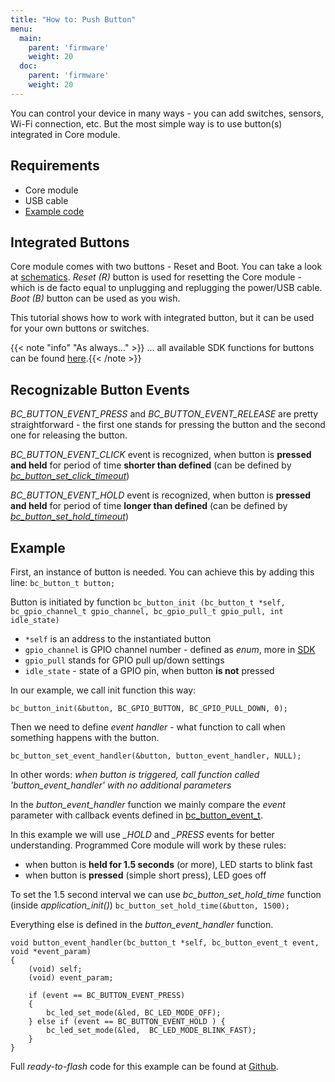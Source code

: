 ```yaml
---
title: "How to: Push Button"
menu:
  main:
    parent: 'firmware'
    weight: 20
  doc:
    parent: 'firmware'
    weight: 20
---
```


You can control your device in many ways - you can add switches, sensors, Wi-Fi connection, etc. But the most simple way is to use button(s) integrated in Core module.

## Requirements
- Core module
- USB cable
- [Example code](https://github.com/bigclownlabs/bcf-sdk/tree/master/_examples/button)

## Integrated Buttons
Core module comes with two buttons - Reset and Boot. You can take a look at [schematics](https://github.com/bigclownlabs/bc-hardware/tree/master/out/bc-module-core). *Reset (R)* button is used for resetting the Core module - which is de facto equal to unplugging and replugging the power/USB cable. *Boot (B)* button can be used as you wish.

This tutorial shows how to work with integrated button, but it can be used for your own buttons or switches.

{{< note "info" "As always..." >}}
... all available SDK functions for buttons can be found [here](https://sdk.bigclown.com/group__bc__button.html).{{< /note >}}


## Recognizable Button Events
*BC_BUTTON_EVENT_PRESS* and *BC_BUTTON_EVENT_RELEASE* are pretty straightforward - the first one stands for pressing the button and the second one for releasing the button.

*BC_BUTTON_EVENT_CLICK* event is recognized, when button is **pressed and held** for period of time **shorter than defined** (can be defined by *[bc_button_set_click_timeout](https://sdk.bigclown.com/group__bc__button.html#ga88fd3c911e2feb4f5ea8e1eb511ad8e5)*)

*BC_BUTTON_EVENT_HOLD* event is recognized, when button is **pressed and held** for period of time **longer than defined** (can be defined by *[bc_button_set_hold_timeout](https://sdk.bigclown.com/group__bc__button.html#ga3ec362aaaa409c85170310074cc5a320)*)


## Example
First, an instance of button is needed. You can achieve this by adding this line:
`bc_button_t button;`

Button is initiated by function
```bc_button_init (bc_button_t *self, bc_gpio_channel_t gpio_channel, bc_gpio_pull_t gpio_pull, int idle_state)```

- `*self` is an address to the instantiated button
- `gpio_channel` is GPIO channel number - defined as *enum*, more in [SDK](https://sdk.bigclown.com/group__bc__gpio.html)
- `gpio_pull` stands for GPIO pull up/down settings
- `idle_state` - state of a GPIO pin, when button **is not** pressed

In our example, we call init function this way:
```
bc_button_init(&button, BC_GPIO_BUTTON, BC_GPIO_PULL_DOWN, 0);
```

Then we need to define *event handler* - what function to call when something happens with the button.
```
bc_button_set_event_handler(&button, button_event_handler, NULL);
```

In other words: *when button is triggered, call function called 'button_event_handler' with no additional parameters*

In the *button_event_handler* function we mainly compare the *event* parameter with callback events defined in [bc_button_event_t](https://sdk.bigclown.com/group__bc__button.html#ga6584b74ad24dd2ca8048fd72c73426fa).

In this example we will use *_HOLD* and *_PRESS* events for better understanding. Programmed Core module will work by these rules:

  - when button is **held for 1.5 seconds** (or more), LED starts to blink fast
  - when button is **pressed** (simple short press), LED goes off

To set the 1.5 second interval we can use *bc_button_set_hold_time* function (inside *application_init()*)
```bc_button_set_hold_time(&button, 1500);```

Everything else is defined in the *button_event_handler* function.
```
void button_event_handler(bc_button_t *self, bc_button_event_t event, void *event_param)
{
    (void) self;
    (void) event_param;

    if (event == BC_BUTTON_EVENT_PRESS)
    {
        bc_led_set_mode(&led, BC_LED_MODE_OFF);
    } else if (event == BC_BUTTON_EVENT_HOLD ) {
        bc_led_set_mode(&led,  BC_LED_MODE_BLINK_FAST);
    }
}
```
Full *ready-to-flash* code for this example can be found at [Github](https://github.com/bigclownlabs/bcf-sdk/tree/master/_examples/button).

